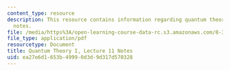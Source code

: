 ```yaml
---
content_type: resource
description: This resource contains information regarding quantum theory I, lecture
  notes.
file: /media/https%3A/open-learning-course-data-rc.s3.amazonaws.com/8-321-quantum-theory-i-fall-2017/ea27e6d1653b49990d3d9d317d570328_MIT8_321F17_lec11.pdf
file_type: application/pdf
resourcetype: Document
title: Quantum Theory I, Lecture 11 Notes
uid: ea27e6d1-653b-4999-0d3d-9d317d570328
---
```

